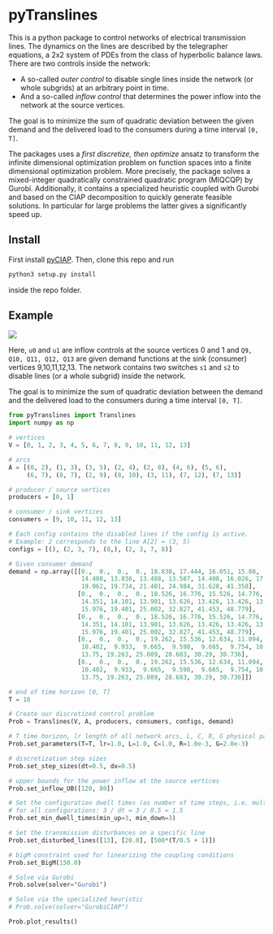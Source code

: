 
# pyTranslines

This is a python package to control networks of electrical transmission
lines. The dynamics on the lines are described by the telegrapher equations,
a 2x2 system of PDEs from the class of hyperbolic balance laws. There are
two controls inside the network:

- A so-called *outer control* to disable single lines inside the network
(or whole subgrids) at an arbitrary point in time.
- And a so-called *inflow control* that determines the power inflow into
the network at the source vertices.

The goal is to
minimize the sum of quadratic deviation between the given demand and the
delivered load to the consumers during a time interval `[0, T]`.

The packages uses a *first discretize, then optimize* ansatz to transform
the infinite dimensional optimization problem on function spaces into a
finite dimensional optimization problem. More precisely, the package
solves a mixed-integer quadratically constrained quadratic program (MIQCQP)
by Gurobi. Additionally, it contains a specialized heuristic coupled
with Gurobi and based on the CIAP decomposition to quickly generate feasible solutions. 
In particular for large problems the latter gives a significantly speed up.

## Install

First install [pyCIAP](https://github.com/jhelgert/pyCIAP). Then, clone this repo and run
``` bash
python3 setup.py install
```
inside the repo folder.

## Example

![](https://i.imgur.com/w7pE1iS.png)

Here, `u0` and `u1` are inflow controls at the source vertices 0 and 1 and
`Q9, Q10, Q11, Q12, Q13` are given demand functions at the sink (consumer)
vertices 9,10,11,12,13. The network contains two switches `s1` and `s2`
to disable lines (or a whole subgrid) inside the network. 

The goal is to
minimize the sum of quadratic deviation between the demand and the
delivered load to the consumers during a time interval `[0, T]`.

``` python
from pyTranslines import Translines
import numpy as np

# vertices
V = [0, 1, 2, 3, 4, 5, 6, 7, 8, 9, 10, 11, 12, 13]

# arcs
A = [(0, 2), (1, 3), (3, 5), (2, 4), (2, 8), (4, 6), (5, 6),
     (6, 7), (8, 7), (2, 9), (8, 10), (3, 11), (7, 12), (7, 13)]

# producer / source vertices
producers = [0, 1]

# consumer / sink vertices
consumers = [9, 10, 11, 12, 13]

# Each config contains the disabled lines if the config is active.
# Example: 2 corresponds to the line A[2] = (3, 5)
configs = [(), (2, 3, 7), (8,), (2, 3, 7, 8)]

# Given consumer demand
demand = np.array([[0.,  0.,  0.,  0., 18.838, 17.444, 16.051, 15.08,
                    14.408, 13.836, 13.488, 13.587, 14.408, 16.026, 17.668, 18.589,
                    19.062, 19.734, 21.401, 24.984, 31.628, 41.358],
                   [0.,  0.,  0.,  0., 18.526, 16.776, 15.526, 14.776,
                    14.351, 14.101, 13.901, 13.626, 13.426, 13.426, 13.676, 14.301,
                    15.976, 19.401, 25.002, 32.827, 41.453, 48.779],
                   [0.,  0.,  0.,  0., 18.526, 16.776, 15.526, 14.776,
                    14.351, 14.101, 13.901, 13.626, 13.426, 13.426, 13.676, 14.301,
                    15.976, 19.401, 25.002, 32.827, 41.453, 48.779],
                   [0.,  0.,  0.,  0., 19.262, 15.536, 12.634, 11.094,
                    10.402,  9.933,  9.665,  9.598,  9.665,  9.754, 10.022, 10.915,
                    13.75, 19.263, 25.089, 28.683, 30.29, 30.736],
                   [0.,  0.,  0.,  0., 19.262, 15.536, 12.634, 11.094,
                    10.402,  9.933,  9.665,  9.598,  9.665,  9.754, 10.022, 10.915,
                    13.75, 19.263, 25.089, 28.683, 30.29, 30.736]])

# end of time horizon [0, T]
T = 10

# Create our discretized control problem
Prob = Translines(V, A, producers, consumers, configs, demand)

# T time horizon, lr length of all network arcs, L, C, R, G physical parameters
Prob.set_parameters(T=T, lr=1.0, L=1.0, C=1.0, R=1.0e-3, G=2.0e-3)

# discretization step sizes
Prob.set_step_sizes(dt=0.5, dx=0.5)

# upper bounds for the power inflow at the source vertices
Prob.set_inflow_UB([120, 80])

# Set the configuration dwell times (as number of time steps, i.e. multiple of dt)
# for all configurations: 3 / dt = 3 / 0.5 = 1.5
Prob.set_min_dwell_times(min_up=3, min_down=3)

# Set the transmission disturbances on a specific line
Prob.set_disturbed_lines([13], [20.0], [500*(T/0.5 + 1)])

# bigM constraint used for linearizing the coupling conditions
Prob.set_BigM(150.0)

# Solve via Gurobi
Prob.solve(solver="Gurobi")

# Solve via the specialized heuristic
# Prob.solve(solver="GurobiCIAP")

Prob.plot_results()

```
